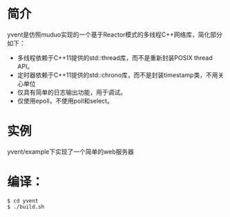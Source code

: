 # 简介

yvent是仿照muduo实现的一个基于Reactor模式的多线程C++网络库，简化部分如下：

* 多线程依赖于C++11提供的std::thread库，而不是重新封装POSIX thread API。 
* 定时器依赖于C++11提供的std::chrono库，而不是封装timestamp类，不用关心单位
* 仅具有简单的日志输出功能，用于调试。
* 仅使用epoll，不使用poll和select。

# 实例

yvent/example下实现了一个简单的web服务器


# 编译：

```shell
$ cd yvent
$ ./build.sh 
```

